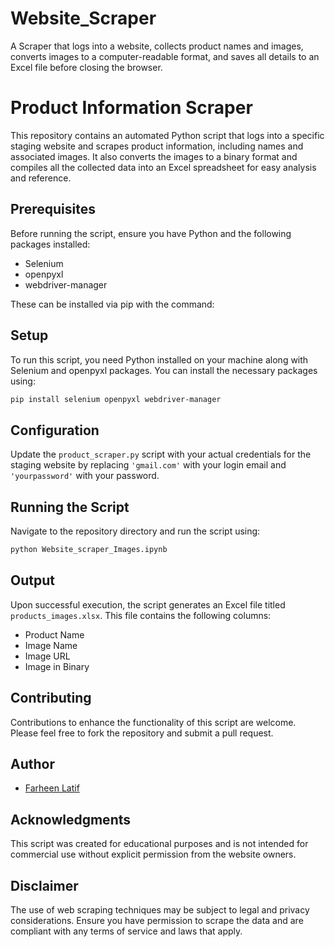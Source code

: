# Website_Scraper
 A Scraper that logs into a website, collects product names and images, converts images to a computer-readable format, and saves all details to an Excel file before closing the browser.

# Product Information Scraper

This repository contains an automated Python script that logs into a specific staging website and scrapes product information, including names and associated images. It also converts the images to a binary format and compiles all the collected data into an Excel spreadsheet for easy analysis and reference.

## Prerequisites

Before running the script, ensure you have Python and the following packages installed:
- Selenium
- openpyxl
- webdriver-manager

These can be installed via pip with the command:

## Setup

To run this script, you need Python installed on your machine along with Selenium and openpyxl packages. You can install the necessary packages using:


```bash
pip install selenium openpyxl webdriver-manager
```


## Configuration

Update the `product_scraper.py` script with your actual credentials for the staging website by replacing `'gmail.com'` with your login email and `'yourpassword'` with your password.

## Running the Script

Navigate to the repository directory and run the script using:
```bash
python Website_scraper_Images.ipynb

```


## Output

Upon successful execution, the script generates an Excel file titled `products_images.xlsx`. This file contains the following columns:
- Product Name
- Image Name
- Image URL
- Image in Binary

## Contributing

Contributions to enhance the functionality of this script are welcome. Please feel free to fork the repository and submit a pull request.


## Author

- [Farheen Latif](farheenlatif8@gmail.com)

## Acknowledgments

This script was created for educational purposes and is not intended for commercial use without explicit permission from the website owners.

## Disclaimer

The use of web scraping techniques may be subject to legal and privacy considerations. Ensure you have permission to scrape the data and are compliant with any terms of service and laws that apply.


